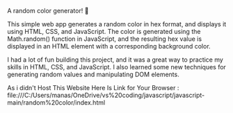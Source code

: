  A random color generator! 🎨

This simple web app generates a random color in hex format, and displays it using HTML, CSS, and JavaScript. The color is generated using the Math.random() function in JavaScript, and the resulting hex value is displayed in an HTML element with a corresponding background color.

I had a lot of fun building this project, and it was a great way to practice my skills in HTML, CSS, and JavaScript. I also learned some new techniques for generating random values and manipulating DOM elements.


As i didn't Host This Website
Here Is Link for Your Browser : file:///C:/Users/manas/OneDrive/vs%20coding/javascript/javascript-main/random%20color/index.html
